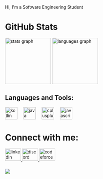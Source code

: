 <p align="left">Hi, I'm a Software Engineering Student</p>

###

<div align="left">
  <h1>GitHub Stats</h1>
  <img src="https://github-readme-stats.vercel.app/api?username=nourhan36&hide_title=false&hide_rank=true&show_icons=true&include_all_commits=true&count_private=true&disable_animations=false&theme=dracula&locale=en&hide_border=false&order=1" height="150" alt="stats graph"  />
  <img src="https://github-readme-stats.vercel.app/api/top-langs?username=nourhan36&locale=en&hide_title=false&layout=compact&card_width=320&langs_count=5&theme=dracula&hide_border=false&order=2" height="150" alt="languages graph"  />
</div>

###
<div align="left">
  <h2>Languages and Tools:</h2>
  <img src="https://cdn.jsdelivr.net/gh/devicons/devicon/icons/kotlin/kotlin-original.svg" height="40" alt="kotlin logo"  />
  <img width="12" />
  <img src="https://cdn.jsdelivr.net/gh/devicons/devicon/icons/java/java-original.svg" height="40" alt="java logo"  />
  <img width="12" />
  <img src="https://cdn.jsdelivr.net/gh/devicons/devicon/icons/cplusplus/cplusplus-original.svg" height="40" alt="cplusplus logo"  />
  <img width="12" />
  <img src="https://cdn.jsdelivr.net/gh/devicons/devicon/icons/javascript/javascript-plain.svg" height="40" alt="javascript logo"  />
</div>

###
<div align="left">
  <h1>Connect with me:</h1>
  <a href="https://www.linkedin.com/in/nourhan-ibrahim-93a928258/" target="_blank">
    <img src="https://raw.githubusercontent.com/maurodesouza/profile-readme-generator/master/src/assets/icons/social/linkedin/default.svg" width="52" height="40" alt="linkedin logo"  />
  </a>
  <a href="https://discord.com/users/701267907803480165" target="_blank">
    <img src="https://raw.githubusercontent.com/maurodesouza/profile-readme-generator/master/src/assets/icons/social/discord/default.svg" width="52" height="40" alt="discord logo"  />
  </a>
  <a href="https://codeforces.com/profile/nourhan_ibrahim" target=_blank">
    <img src="https://raw.githubusercontent.com/rahuldkjain/github-profile-readme-generator/master/src/images/icons/Social/codeforces.svg" width="52" height="40" alt="codeforces logo"/>
  </a>
</div>

###

<img align="left" src="https://visitor-badge.laobi.icu/badge?page_id=nourhan36.nourhan36&right_color=plum&left_text=views"  />

###
